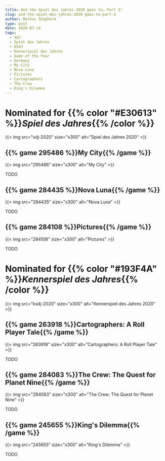 ```yaml
---
title: And the Spiel des Jahres 2020 goes to… Part 3!
slug: and-the-spiel-des-jahres-2020-goes-to-part-3
author: Markus Shepherd
type: post
date: 2020-07-14
tags:
  - SdJ
  - Spiel des Jahres
  - KSdJ
  - Kennerspiel des Jahres
  - Game of the Year
  - Germany
  - My City
  - Nova Luna
  - Pictures
  - Cartographers
  - The Crew
  - King's Dilemma
---
```


# Nominated for {{% color "#E30613" %}}*Spiel des Jahres*{{% /color %}}

{{< img src="sdj-2020" size="x300" alt="Spiel des Jahres 2020" >}}

## {{% game 295486 %}}My City{{% /game %}}

{{< img src="295486" size="x300" alt="My City" >}}

TODO

## {{% game 284435 %}}Nova Luna{{% /game %}}

{{< img src="284435" size="x300" alt="Nova Luna" >}}

TODO

## {{% game 284108 %}}Pictures{{% /game %}}

{{< img src="284108" size="x300" alt="Pictures" >}}

TODO

# Nominated for {{% color "#193F4A" %}}*Kennerspiel des Jahres*{{% /color %}}

{{< img src="ksdj-2020" size="x300" alt="Kennerspiel des Jahres 2020" >}}

## {{% game 263918 %}}Cartographers: A Roll Player Tale{{% /game %}}

{{< img src="263918" size="x300" alt="Cartographers: A Roll Player Tale" >}}

TODO

## {{% game 284083 %}}The Crew: The Quest for Planet Nine{{% /game %}}

{{< img src="284083" size="x300" alt="The Crew: The Quest for Planet Nine" >}}

TODO

## {{% game 245655 %}}King's Dilemma{{% /game %}}

{{< img src="245655" size="x300" alt="King's Dilemma" >}}

TODO

